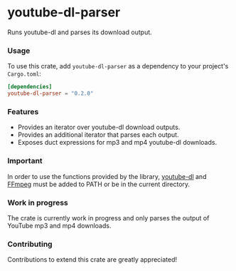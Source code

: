 # youtube-dl-parser

Runs youtube-dl and parses its download output.

### Usage

To use this crate, add `youtube-dl-parser` as a dependency to your project's `Cargo.toml`:

```toml
[dependencies]
youtube-dl-parser = "0.2.0"
```

### Features

* Provides an iterator over youtube-dl download outputs.
* Provides an additional iterator that parses each output.
* Exposes duct expressions for mp3 and mp4 youtube-dl downloads.

### Important

In order to use the functions provided by the library, [youtube-dl](https://github.com/ytdl-org/youtube-dl)
and [FFmpeg](https://github.com/FFmpeg/FFmpeg) must be added to PATH or be in the current directory.

### Work in progress

The crate is currently work in progress and only parses the output of YouTube mp3 and mp4 downloads.

### Contributing

Contributions to extend this crate are greatly appreciated!